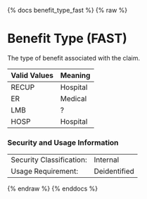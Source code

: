 {% docs benefit_type_fast %}
{% raw %}

<a name="benefit_type_fast"></a>
# Benefit Type (FAST)
The type of benefit associated with the claim. 

| Valid Values | Meaning  |
|--------------|----------|
| RECUP        | Hospital |
| ER           | Medical  |
| LMB          | ?        |
| HOSP         | Hospital |

### Security and Usage Information
|                          |              |
|--------------------------|--------------|
| Security Classification: | Internal     |
| Usage Requirement:       | Deidentified |

{% endraw %}
{% enddocs %}
